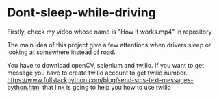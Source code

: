 # Dont-sleep-while-driving
Firstly, check my video whose name is "How it works.mp4" in repository

The main idea of this project give a few attentions when drivers sleep or looking at somewhere instead of road.

You have to download openCV, selenium and twilio.
If you want to get message you have to create twilio account to get twilio number.
https://www.fullstackpython.com/blog/send-sms-text-messages-python.html  that link is going to help you how to use twilio

